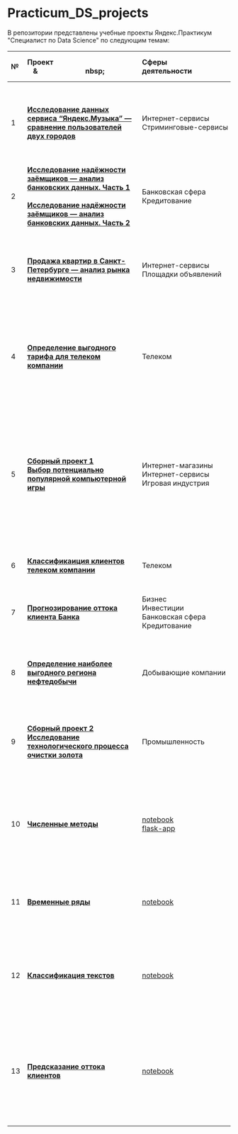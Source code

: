 # Practicum_DS_projects

В репозитории представлены учебные проекты Яндекс.Практикум "Специалист по Data Science" по следующим темам:

|№| **Проект** &nbsp;&nbsp;&nbsp;&&nbsp;&nbsp;&nbsp;&nbsp;&nbsp;&nbsp;&nbsp;&nbsp;&nbsp;&nbsp;&nbsp;&nbsp;&nbsp;&nbsp;&nbsp;&nbsp;&nbsp;&nbsp;&nbsp;&nbsp;&nbsp;&nbsp;&nbsp;&nbsp;&nbsp;nbsp;&nbsp;&nbsp;&nbsp;&nbsp;&nbsp;&nbsp;&nbsp;&nbsp;&nbsp;&nbsp;&nbsp;&nbsp;&nbsp;&nbsp;&nbsp;&nbsp;| **Сферы<br>деятельности**&nbsp;&nbsp;&nbsp;&nbsp;&nbsp;&nbsp;&nbsp;&nbsp;&nbsp;&nbsp;&nbsp;&nbsp;&nbsp;&nbsp;&nbsp;&nbsp;&nbsp;&nbsp;&nbsp;&nbsp;&nbsp;&nbsp;&nbsp;| **Направления<br>деятельности**| **Навыки и <br>инструменты** |**Задачи проекта** &nbsp;&nbsp;&nbsp;&nbsp;&nbsp;&nbsp;&nbsp;&nbsp;&nbsp;&nbsp;&nbsp;&nbsp;&nbsp;&nbsp;&nbsp;&nbsp;&nbsp;&nbsp;&nbsp;&nbsp;&nbsp;&nbsp;&nbsp;&nbsp;&nbsp;&nbsp;&nbsp;&nbsp;&nbsp;&nbsp;&nbsp;&nbsp;&nbsp;&nbsp;&nbsp;&nbsp;&nbsp;&nbsp;&nbsp;&nbsp;&nbsp;&nbsp;&nbsp;&nbsp;&nbsp;&nbsp;&nbsp;&nbsp;&nbsp;&nbsp;&nbsp;&nbsp;&nbsp;&nbsp;&nbsp;&nbsp;&nbsp;&nbsp;&nbsp;&nbsp;&nbsp;&nbsp;&nbsp;&nbsp;&nbsp;&nbsp;&nbsp;&nbsp;&nbsp;&nbsp;&nbsp;&nbsp;| **Описание проекта** &nbsp;&nbsp;&nbsp;&nbsp;&nbsp;&nbsp;&nbsp;&nbsp;&nbsp;&nbsp;&nbsp;&nbsp;&nbsp;&nbsp;&nbsp;&nbsp;&nbsp;&nbsp;&nbsp;&nbsp;&nbsp;&nbsp;&nbsp;&nbsp;&nbsp;&nbsp;&nbsp;&nbsp;&nbsp;&nbsp;&nbsp;&nbsp;&nbsp;&nbsp;&nbsp;&nbsp;&nbsp;&nbsp;&nbsp;&nbsp;&nbsp;&nbsp;&nbsp;&nbsp;&nbsp;&nbsp;&nbsp;&nbsp;&nbsp;&nbsp;&nbsp;&nbsp;&nbsp;&nbsp;&nbsp;&nbsp;&nbsp;&nbsp;&nbsp;&nbsp;&nbsp;&nbsp;&nbsp;&nbsp;&nbsp;&nbsp;&nbsp;&nbsp;&nbsp;&nbsp;&nbsp;&nbsp;&nbsp;&nbsp;&nbsp;&nbsp;&nbsp;&nbsp;&nbsp;&nbsp;&nbsp;&nbsp;&nbsp;&nbsp;&nbsp;&nbsp;&nbsp;&nbsp;&nbsp;&nbsp;&nbsp;&nbsp;&nbsp;&nbsp;&nbsp;&nbsp;&nbsp;&nbsp;&nbsp;&nbsp;&nbsp;&nbsp;&nbsp;&nbsp;&nbsp;&nbsp;&nbsp;&nbsp;&nbsp;&nbsp;&nbsp;&nbsp;&nbsp;&nbsp;| **Ключевые слова<br>проекта** &nbsp;&nbsp;&nbsp;&nbsp;&nbsp;&nbsp;&nbsp;&nbsp;&nbsp;&nbsp;&nbsp;&nbsp;&nbsp;&nbsp;&nbsp;&nbsp;&nbsp;&nbsp;&nbsp;&nbsp;&nbsp;&nbsp;&nbsp;&nbsp;&nbsp;&nbsp;&nbsp;&nbsp;&nbsp;&nbsp;&nbsp;&nbsp;&nbsp;&nbsp;&nbsp;&nbsp;&nbsp;&nbsp;&nbsp;&nbsp;&nbsp;&nbsp;&nbsp;&nbsp;&nbsp;&nbsp;&nbsp;&nbsp;&nbsp;&nbsp;&nbsp;&nbsp;&nbsp;&nbsp;&nbsp;&nbsp;&nbsp;&nbsp;&nbsp;&nbsp;&nbsp;&nbsp;&nbsp;|
|:--|:-----------|:-------------------------|:-------------------------------|:-----------------------------|:------------------|:---------------------|:---------------------|
| 1 | [**Исследование данных сервиса “Яндекс.Музыка” — сравнение пользователей двух городов**](https://github.com/aksik32/Practicum_DS_projects/blob/main/1.%20big_cities_music/big_cities_music.ipynb) | Интернет-сервисы<br> Стриминговые-сервисы | Data Analyst | python<br> pandas | На реальных данных Яндекс.Музыки c помощью библиотеки Pandas и её возможностей проверить данные и сравнить поведение и предпочтения пользователей двух столиц — Москвы и Санкт-Петербурга | Сравнение Москвы и Петербурга окружено мифами:- Москва — мегаполис, подчинённый жёсткому ритму рабочей недели;- Петербург — город своеобразной культуры, непохожий на Москву.Некоторые мифы отражают действительность. Другие — пустые стереотипы. Бизнес должен отличать первые от вторых, чтобы принимать рациональные решения. На реальных данных Яндекс.Музыки вы проверите данные и сравните поведение пользователей двух столиц | обработка данных, дубликаты, пропуски, логическая индексация, группировка, сортировка |
| 2 | [**Исследование надёжности заёмщиков — анализ банковских данных. Часть 1**](https://github.com/aksik32/Practicum_DS_projects/blob/main/2.%20reliability_of_borrowers/reliability_of_borrowers_part_1.ipynb)<br><br>[**Исследование надёжности заёмщиков — анализ банковских данных. Часть 2**](https://github.com/aksik32/Practicum_DS_projects/blob/main/2.%20reliability_of_borrowers/reliability_of_borrowers_part_2.ipynb)| Банковская сфера<br> Кредитование | Data Analyst<br>Финансовый аналитик | python<br> pandas | На основе статистики о платёжеспособности клиентов исследовать влияет ли семейное положение и количество детей клиента на факт возврата кредита в срок | На основе данных кредитного отдела банка исследовал влияние семейного положения и количества детей на факт погашения кредита в срок. Была получена информация о данных. Определены и обработаны пропуски. Заменены типы данных на соответствующие хранящимся данным. Удалены дубликаты. Категоризованы данные. Один датафрейм декомпозирован на три | обработка данных, дубликаты, пропуски, категоризация, декомпозиция |
| 3 | [**Продажа квартир в Санкт-Петербурге — анализ рынка недвижимости**](https://github.com/aksik32/Practicum_DS_projects/blob/main/3.%20sale_of_apartments/sale_of_apartments.ipynb) | Интернет-сервисы<br> Площадки объявлений | Data Analyst<br>Маркетинг-аналитик<br>Fraud-аналитик | python<br> pandas<br> Matplotlib<br> исследовательский анализ данных<br> визуализация данных<br> предобработка данных | Используя данные сервиса Яндекс.Недвижимость, определить рыночную стоимость объектов недвижимости и типичные параметры квартир | На основе данных сервиса Яндекс.Недвижимость определена рыночная стоимость объектов недвижимости разного типа, типичные параметры квартир, в зависимости от удаленности от центра. Проведена предобработка данных. Добавлены новые данные. Построены гистограммы, боксплоты, диаграммы рассеивания. | обработка данных, histogram, boxplot, scattermatrix, категоризация, scatterplot,  фрод-мониторинг |
| 4 | [**Определение выгодного тарифа для телеком компании**](https://github.com/aksik32/Practicum_DS_projects/blob/main/4.%20best_tariff/best_tariff.ipynb) | Телеком | Data Analyst<br>Маркетинг-аналитик<br>Продуктовый аналитик | python<br> pandas<br> Matplotlib<br> NumPy<br> SciPy<br> описательная статистика<br> проверка статистических гипотез | На основе данных клиентов оператора сотовой связи проанализировать поведение клиентов и поиск оптимального тарифа | Проведен предварительный анализ использования тарифов на выборке клиентов,проанализировано поведение клиентов при использовании услуг оператора и рекомендованы оптимальные наборы услуг для пользователей. Проведена предобработка данных, их анализ. Проверены гипотезы о различии выручки абонентов разных тарифов и различии выручки абонентов из Москвы и других регионов. | обработка данных, histogram, boxplot, статистический тест, критерий Стьюдента |
| 5 | [**Сборный проект 1<br> Выбор потенциально популярной компьютерной игры**](https://github.com/aksik32/Practicum_DS_projects/blob/main/5.%20popular_PC_game/popular_PC_game.ipynb) | Интернет-магазины<br> Интернет-сервисы<br> Игровая индустрия  | Data Analyst<br>Маркетинг-аналитик<br>Продуктовый аналитик | python<br> pandas<br> Matplotlib<br> NumPy<br> SciPy<br> описательная статистика<br> проверка статистических гипотез<br> исследовательский анализ данных<br> визуализация данных<br> предобработка данных | Выявить определяющие успешность игры закономерности для выбора потенциально популярного продукта и планирования рекламной кампании. | Из открытых источников доступны исторические данные о продажах игр, оценки пользователей и экспертов, жанры и платформы (например, Xbox или PlayStation). Вам нужно выявить определяющие успешность игры закономерности. Это позволит сделать ставку на потенциально популярный продукт и спланировать рекламные кампании.  | обработка данных, histogram, boxplot, статистический тест, критерий Стьюдента, дубликаты, пропуски, категоризация | 
| 6 | [**Классификаиция клиентов телеком компании**](https://github.com/aksik32/Practicum_DS_projects/blob/main/6.%20classify_of_clients/classify_of_clients.ipynb) | Телеком  | Машинное обучение<br> Классификация | python<br> pandas<br> Matplotlib<br> Scikit-learn<br> | На основе данных предложить клиенту тариф. | Оператор мобильной связи выяснил: многие клиенты пользуются архивными тарифами. Они хотят построить систему, способную проанализировать поведение клиентов и предложить пользователям один из новых тариф. | классификация, подбор гиперпараметров, выбор модели МО | 
| 7 | [**Прогнозирование оттока клиента Банка**](https://github.com/aksik32/Practicum_DS_projects/blob/main/7.%20customer_outflow/customer_outflow.ipynb) | Бизнес<br> Инвестиции<br> Банковская сфера<br> Кредитование  | Машинное обучение<br> Классификация | python<br> pandas<br> Matplotlib<br> Scikit-learn<br> | На основе данных из банка определить клиент, который может уйти | Из банка стали уходить клиенты. Каждый месяц. Немного, но заметно. Банковские маркетологи посчитали: сохранять текущих клиентов дешевле, чем привлекать новых. Нужно спрогнозировать, уйдёт клиент из банка в ближайшее время или нет. Предоставлены исторические данные о поведении клиентов и расторжении договоров с банком. | классификация, подбор гиперпараметров, выбор модели МО | 
| 8 | [**Определение наиболее выгодного региона нефтедобычи**](https://github.com/aksik32/Practicum_DS_projects/blob/main/8.%20choice_of_location/choice_of_location.ipynb) | Добывающие компании  | Машинное обучение<br> Регррессия<br> Разработка бизнес-модели<br> Финансовый аналитик | python<br> бутстреп<br> Scikit-learn<br> | На основе данных геологи разведки выбрать район добычи нефти | Вам предоставлены пробы нефти в трёх регионах. Характеристики для каждой скважины в регионе уже известны. Постройте модель для определения региона, где добыча принесёт наибольшую прибыль. | регрессия, разработка бизнес-модели, бутстреп | 
| 9 | [**Сборный проект 2<br> Исследование технологического процесса очистки золота**]() | Промышленность  | Машинное обучение<br> Аналитик (универсал) | Python<br> Pandas<br> Matplotlib<br> NumPy<br> Scikit-learn<br> исследовательский анализ данных | # 9. Исследование технологического процесса очистки золота | Строитстся модель машинного обучения для промышленной компании, разрабатывающая решения для эффективной работы промышленных предприятий. Модель должна предсказать коэффициент восстановления золота из золотосодержащей руды на основе данных с параметрами добычи и очистки. Модель поможет оптимизировать производство, чтобы не запускать предприятие с убыточными характеристиками. | анализ данных, регрессия, кастомные метрики | 
| 10 | [**Численные методы**](https://github.com/andreyi91/DS_projects/tree/master/09.%20%D0%A7%D0%B8%D1%81%D0%BB%D0%B5%D0%BD%D0%BD%D1%8B%D0%B5%20%D0%BC%D0%B5%D1%82%D0%BE%D0%B4%D1%8B) | [notebook](https://nbviewer.jupyter.org/github/andreyi91/DS_projects/blob/master/09.%20%D0%A7%D0%B8%D1%81%D0%BB%D0%B5%D0%BD%D0%BD%D1%8B%D0%B5%20%D0%BC%D0%B5%D1%82%D0%BE%D0%B4%D1%8B/numerical_methods.ipynb)<br>[flask-app](https://car-price-demo.herokuapp.com/) | Модель для определения стоимости автомобилей на основании технических характеристик, комплектаций и исторических данных | - python<br>- pandas<br>- sklearn<br>- lightgbm<br>- matplotlib<br>- seaborn<br>- flask |  
| 11 | [**Временные ряды**](https://github.com/andreyi91/DS_projects/tree/master/10.%20%D0%92%D1%80%D0%B5%D0%BC%D0%B5%D0%BD%D0%BD%D1%8B%D0%B5%20%D1%80%D1%8F%D0%B4%D1%8B) | [notebook](https://nbviewer.jupyter.org/github/andreyi91/DS_projects/blob/master/10.%20%D0%92%D1%80%D0%B5%D0%BC%D0%B5%D0%BD%D0%BD%D1%8B%D0%B5%20%D1%80%D1%8F%D0%B4%D1%8B/time_series.ipynb) | Прогноз количества заказов такси на следующий час на основании исторической информации | - python<br>- pandas<br>- numpy<br>- sklearn<br>- statsmodels<br>- matplotlib<br>- seaborn |  
| 12 | [**Классификация текстов**](https://github.com/andreyi91/DS_projects/tree/master/11.%20%D0%9A%D0%BB%D0%B0%D1%81%D1%81%D0%B8%D1%84%D0%B8%D0%BA%D0%B0%D1%86%D0%B8%D1%8F%20%D1%82%D0%B5%D0%BA%D1%81%D1%82%D0%BE%D0%B2) | [notebook](https://nbviewer.jupyter.org/github/andreyi91/DS_projects/blob/master/11.%20%D0%9A%D0%BB%D0%B0%D1%81%D1%81%D0%B8%D1%84%D0%B8%D0%BA%D0%B0%D1%86%D0%B8%D1%8F%20%D1%82%D0%B5%D0%BA%D1%81%D1%82%D0%BE%D0%B2/ml_for_text_classification.ipynb) | Классификация комментариев на позитивные и негативные. В распоряжении набор данных с разметкой о токсичности сообщений | - python<br>- pandas<br>- numpy<br>- sklearn<br>- nltk<br>- matplotlib<br>- seaborn |  
| 13 | [**Предсказание оттока клиентов**](https://github.com/andreyi91/DS_projects/blob/master/12.%20%D0%9F%D1%80%D0%B5%D0%B4%D1%81%D0%BA%D0%B0%D0%B7%D0%B0%D0%BD%D0%B8%D0%B5%20%D0%BE%D1%82%D1%82%D0%BE%D0%BA%D0%B0%20%D0%BA%D0%BB%D0%B8%D0%B5%D0%BD%D1%82%D0%BE%D0%B2/client_churn_prediction.ipynb) | [notebook](https://github.com/andreyi91/DS_projects/blob/master/12.%20%D0%9F%D1%80%D0%B5%D0%B4%D1%81%D0%BA%D0%B0%D0%B7%D0%B0%D0%BD%D0%B8%D0%B5%20%D0%BE%D1%82%D1%82%D0%BE%D0%BA%D0%B0%20%D0%BA%D0%BB%D0%B8%D0%B5%D0%BD%D1%82%D0%BE%D0%B2/client_churn_prediction.ipynb) | Прогнозирование оттока клиентов мобильного оператора. Для выборки клиентов доступны персональные данные, информация о тарифах и договорах. | - python<br>- pandas<br>- numpy<br>- sklearn<br>- matplotlib<br>- seaborn<br>- catboost  

